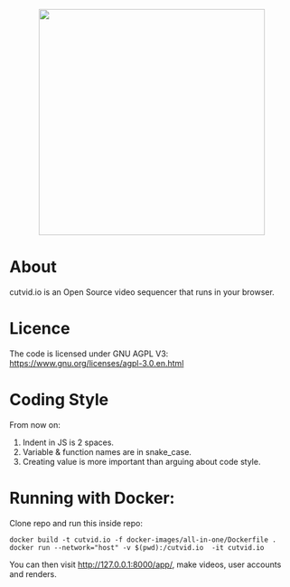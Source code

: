 <p align="center">
    <a href="https://cutvid.io"><img width="400px" src="https://cutvid.io/images/logo.svg"/></a>
</p>

# About

cutvid.io is an Open Source video sequencer that runs in your browser.

# Licence

The code is licensed under GNU AGPL V3: https://www.gnu.org/licenses/agpl-3.0.en.html

# Coding Style

From now on:

1. Indent in JS is 2 spaces.
2. Variable & function names are in snake_case.
3. Creating value is more important than arguing about code style.

# Running with Docker:

Clone repo and run this inside repo:

    docker build -t cutvid.io -f docker-images/all-in-one/Dockerfile .
    docker run --network="host" -v $(pwd):/cutvid.io  -it cutvid.io

You can then visit http://127.0.0.1:8000/app/, make videos, user accounts and renders.
